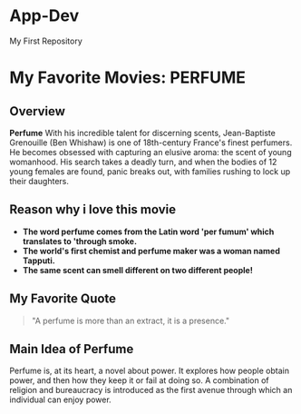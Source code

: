 # App-Dev
My First Repository

# My Favorite Movies: **PERFUME**

## Overview
**Perfume** With his incredible talent for discerning scents, Jean-Baptiste Grenouille (Ben Whishaw) is one of 18th-century France's finest perfumers. He becomes obsessed with capturing an elusive aroma: the scent of young womanhood. His search takes a deadly turn, and when the bodies of 12 young females are found, panic breaks out, with families rushing to lock up their daughters.

## Reason why i love this movie
- **The word perfume comes from the Latin word 'per fumum' which translates to 'through smoke.**
- **The world's first chemist and perfume maker was a woman named Tapputi.**
- **The same scent can smell different on two different people!**

## My Favorite Quote
> "A perfume is more than an extract, it is a presence."

## Main Idea of Perfume
Perfume is, at its heart, a novel about power. It explores how people obtain power, and then how they keep it or fail at doing so. A combination of religion and bureaucracy is introduced as the first avenue through which an individual can enjoy power.
